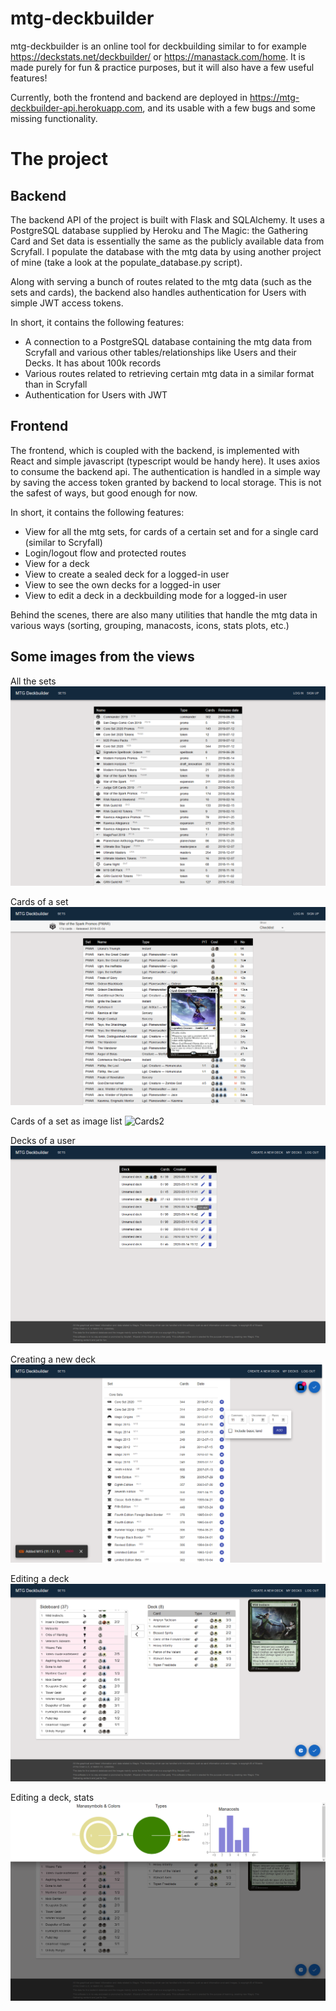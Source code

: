 # mtg-deckbuilder

mtg-deckbuilder is an online tool for deckbuilding similar to for example
https://deckstats.net/deckbuilder/ or https://manastack.com/home. It is made purely for fun & practice
purposes, but it will also have a few useful features!

Currently, both the frontend and backend are deployed in https://mtg-deckbuilder-api.herokuapp.com, and its usable with a few bugs and some missing functionality.

# The project

## Backend

The backend API of the project is built with Flask and SQLAlchemy. It uses a PostgreSQL database supplied by Heroku and The Magic: the Gathering Card and Set data is essentially the same as the publicly available data from Scryfall. I populate the database with the mtg data by using another project of mine (take a look at the populate_database.py script).

Along with serving a bunch of routes related to the mtg data (such as the sets and cards), the backend also handles authentication for Users with simple JWT access tokens.

In short, it contains the following features:

- A connection to a PostgreSQL database containing the mtg data from Scryfall and various other tables/relationships
  like Users and their Decks. It has about 100k records
- Various routes related to retrieving certain mtg data in a similar format than in Scryfall
- Authentication for Users with JWT

## Frontend

The frontend, which is coupled with the backend, is implemented with React and simple javascript (typescript would be handy here). It uses axios to consume the backend api. The authentication is handled in a simple way by saving the access token granted by backend to local storage. This is not the safest of ways, but good enough for now.

In short, it contains the following features:

- View for all the mtg sets, for cards of a certain set and for a single card (similar to Scryfall)
- Login/logout flow and protected routes
- View for a deck
- View to create a sealed deck for a logged-in user
- View to see the own decks for a logged-in user
- View to edit a deck in a deckbuilding mode for a logged-in user

Behind the scenes, there are also many utilities that handle the mtg data in various ways (sorting, grouping, manacosts, icons, stats plots, etc.)

## Some images from the views

All the sets
![Sets](/images/Sets.png)

Cards of a set
![Cards](/images/Cards.png)

Cards of a set as image list
![Cards2](/images/Cards2.png)

Decks of a user
![Userdecks](/images/Userdecks.png)

Creating a new deck
![Userdecks](/images/Createdecks.png)

Editing a deck
![Userdecks](/images/Edit1.png)

Editing a deck, stats
![Userdecks](/images/Edit2.png)

